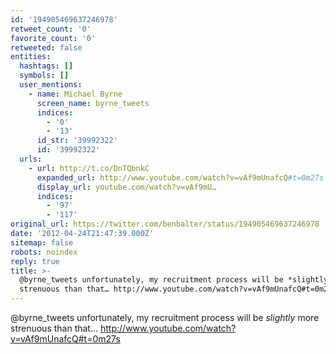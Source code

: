 ```yaml
---
id: '194905469637246978'
retweet_count: '0'
favorite_count: '0'
retweeted: false
entities:
  hashtags: []
  symbols: []
  user_mentions:
    - name: Michael Byrne
      screen_name: byrne_tweets
      indices:
        - '0'
        - '13'
      id_str: '39992322'
      id: '39992322'
  urls:
    - url: http://t.co/DnTQbnkC
      expanded_url: http://www.youtube.com/watch?v=vAf9mUnafcQ#t=0m27s
      display_url: youtube.com/watch?v=vAf9mU…
      indices:
        - '97'
        - '117'
original_url: https://twitter.com/benbalter/status/194905469637246978
date: '2012-04-24T21:47:39.000Z'
sitemap: false
robots: noindex
reply: true
title: >-
  @byrne_tweets unfortunately, my recruitment process will be *slightly* more
  strenuous than that… http://www.youtube.com/watch?v=vAf9mUnafcQ#t=0m27s
---
```


@byrne_tweets unfortunately, my recruitment process will be *slightly* more strenuous than that… http://www.youtube.com/watch?v=vAf9mUnafcQ#t=0m27s